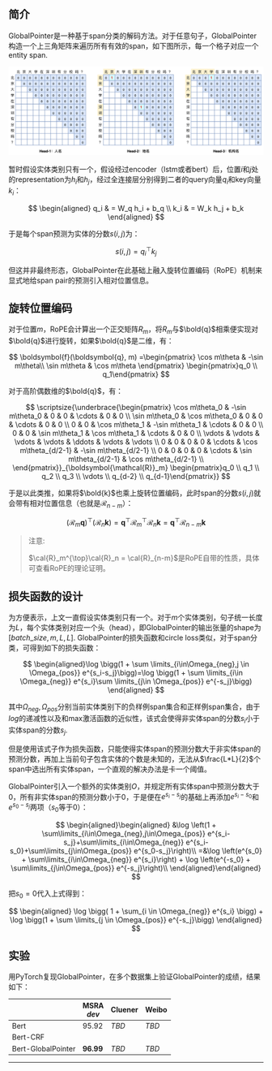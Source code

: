<link rel="stylesheet" href="https://cdn.jsdelivr.net/npm/katex@0.15.1/dist/katex.min.css" integrity="sha384-R4558gYOUz8mP9YWpZJjofhk+zx0AS11p36HnD2ZKj/6JR5z27gSSULCNHIRReVs" crossorigin="anonymous">
<script defer src="https://cdn.jsdelivr.net/npm/katex@0.15.1/dist/katex.min.js" integrity="sha384-z1fJDqw8ZApjGO3/unPWUPsIymfsJmyrDVWC8Tv/a1HeOtGmkwNd/7xUS0Xcnvsx" crossorigin="anonymous"></script>
<script defer src="https://cdn.jsdelivr.net/npm/katex@0.15.1/dist/contrib/auto-render.min.js" integrity="sha384-+XBljXPPiv+OzfbB3cVmLHf4hdUFHlWNZN5spNQ7rmHTXpd7WvJum6fIACpNNfIR" crossorigin="anonymous"></script>
<script>
    document.addEventListener("DOMContentLoaded", function() {
        renderMathInElement(document.body, {
          // customised options
          // • auto-render specific keys, e.g.:
          delimiters: [
              {left: '$$', right: '$$', display: true},
              {left: '$', right: '$', display: false},
              {left: '\\(', right: '\\)', display: false},
              {left: '\\[', right: '\\]', display: true}
          ],
          // • rendering keys, e.g.:
          throwOnError : false
        });
    });
</script>
  
## 简介

GlobalPointer是一种基于span分类的解码方法。对于任意句子，GlobalPointer构造一个上三角矩阵来遍历所有有效的span，如下图所示，每一个格子对应一个entity span.

![](gp_model.png)

暂时假设实体类别只有一个，假设经过encoder（lstm或者bert）后，位置$i$和$j$处的representation为$h_i$和$h_j$，经过全连接层分别得到二者的query向量$q_i$和key向量$k_i$：

$$
\begin{aligned} 
q_i & = W_q h_i + b_q \\
k_i & = W_k h_j + b_k 
\end{aligned}
$$

于是每个span预测为实体的分数$s(i,j)$为：

$$
s(i,j) = q_i^{\top}k_j
$$

但这并非最终形态，GlobalPointer在此基础上融入旋转位置编码（RoPE）机制来显式地给span pair的预测引入相对位置信息。

## 旋转位置编码

对于位置$m$，RoPE会计算出一个正交矩阵$R_m$，将$R_m$与$\bold{q}$相乘便实现对$\bold{q}$进行旋转，如果$\bold{q}$是二维，有：

$$
\boldsymbol{f}(\boldsymbol{q}, m) =\begin{pmatrix}
\cos m\theta & -\sin m\theta\\ \sin m\theta & \cos m\theta
\end{pmatrix} \begin{pmatrix}q_0 \\ q_1\end{pmatrix}
$$

对于高阶偶数维的$\bold{q}$，有：

$$
\scriptsize{\underbrace{\begin{pmatrix} 
\cos m\theta_0 & -\sin m\theta_0 & 0 & 0 & \cdots & 0 & 0 \\ 
\sin m\theta_0 & \cos m\theta_0 & 0 & 0 & \cdots & 0 & 0 \\ 
0 & 0 & \cos m\theta_1 & -\sin m\theta_1 & \cdots & 0 & 0 \\ 
0 & 0 & \sin m\theta_1 & \cos m\theta_1 & \cdots & 0 & 0 \\ 
\vdots & \vdots & \vdots & \vdots & \ddots & \vdots & \vdots \\ 
0 & 0 & 0 & 0 & \cdots & \cos m\theta_{d/2-1} & -\sin m\theta_{d/2-1} \\ 
0 & 0 & 0 & 0 & \cdots & \sin m\theta_{d/2-1} & \cos m\theta_{d/2-1} \\ 
\end{pmatrix}}_{\boldsymbol{\mathcal{R}}_m} \begin{pmatrix}q_0 \\ q_1 \\ q_2 \\ q_3 \\ \vdots \\ q_{d-2} \\ q_{d-1}\end{pmatrix}}
$$

于是以此类推，如果将$\bold{k}$也乘上旋转位置编码，此时span的分数$s(i,j)$就会带有相对位置信息（也就是$\boldsymbol{\mathcal{R}}_{n-m}$）：

$$
(\boldsymbol{\mathcal{R}}_m \boldsymbol{q})^{\top}(\boldsymbol{\mathcal{R}}_n \boldsymbol{k}) =  \boldsymbol{q}^{\top} \boldsymbol{\mathcal{R}}_m^{\top}\boldsymbol{\mathcal{R}}_n \boldsymbol{k} = \boldsymbol{q}^{\top} \boldsymbol{\mathcal{R}}_{n-m} \boldsymbol{k}
$$

> 注意:
>
> $\cal{R}_m^{\top}\cal{R}_n = \cal{R}_{n-m}$是RoPE自带的性质，具体可查看RoPE的理论证明。

## 损失函数的设计

为方便表示，上文一直假设实体类别只有一个。对于$m$个实体类别，句子统一长度为$L$，每个实体类别对应一个头（head），即GlobalPointer的输出张量的shape为$[batch\_size, m, L, L]$. GlobalPointer的损失函数和circle loss类似，对于span分类，可得到如下的损失函数：

$$
\begin{aligned}\log \bigg(1 + \sum \limits_{i\in\Omega_{neg},j \in \Omega_{pos}} e^{s_i-s_j}\bigg)=\log \bigg(1 + \sum \limits_{i\in \Omega_{neg}} e^{s_i}\sum \limits_{j\in \Omega_{pos}} e^{-s_j}\bigg) \end{aligned}
$$

其中$\Omega_{neg}, \Omega_{pos}$分别当前实体类别下的负样例span集合和正样例span集合，由于$log$的递减性以及和max激活函数的近似性，该式会使得非实体span的分数$s_i$小于实体span的分数$s_j$.

但是使用该式子作为损失函数，只能使得实体span的预测分数大于非实体span的预测分数，再加上当前句子包含实体的个数是未知的，无法从$\frac{L*L}{2}$个span中选出所有实体span，一个直观的解决办法是卡一个阈值。

GlobalPointer引入一个额外的实体类别$O$，并规定所有实体span中预测分数大于0，所有非实体span的预测分数小于0，于是便在$e^{s_i-s_j}$的基础上再添加$e^{s_i-s_0}$和$e^{s_0-s_j}$两项（$s_0$等于0）：

$$
\begin{aligned}\begin{aligned} &\log \left(1 + \sum\limits_{i\in\Omega_{neg},j\in\Omega_{pos}} e^{s_i-s_j}+\sum\limits_{i\in\Omega_{neg}} e^{s_i-s_0}+\sum\limits_{j\in\Omega_{pos}} e^{s_0-s_j}\right)\\ =&\log \left(e^{s_0} + \sum\limits_{i\in\Omega_{neg}} e^{s_i}\right) + \log \left(e^{-s_0} + \sum\limits_{j\in\Omega_{pos}} e^{-s_j}\right)\\ \end{aligned}\end{aligned}
$$

把$s_0=0$代入上式得到：

$$
\begin{aligned}
\log \bigg( 1 + \sum_{i \in \Omega_{neg}} e^{s_i} \bigg) + \log \bigg(1 + \sum \limits_{j \in \Omega_{pos}} e^{-s_j}\bigg)
\end{aligned}
$$

## 实验

用PyTorch复现GlobalPointer，在多个数据集上验证GlobalPointer的成绩，结果如下：

||MSRA<br>*dev*|Cluener|Weibo|
|-|-|-|-|
|Bert|95.92|*TBD*|*TBD*|
|Bert-CRF|||
|Bert-GlobalPointer|**96.99**|*TBD*|*TBD*|

---

[^1]: 为了保证复现的正确性，我们在相同输入下对比了两个版本的结果，不考虑Tensorflow默认浮点类型为Float64而PyTorch默认浮点类型为Float32带来的影响，二者结果一致。